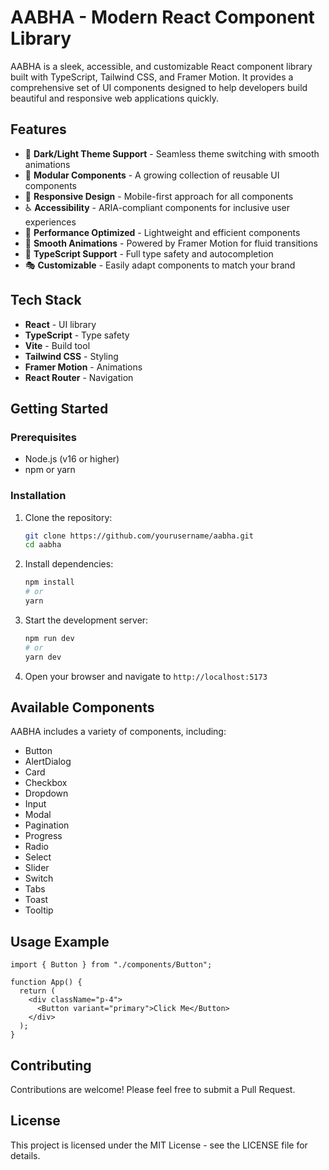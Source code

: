 # AABHA - Modern React Component Library

AABHA is a sleek, accessible, and customizable React component library built with TypeScript, Tailwind CSS, and Framer Motion. It provides a comprehensive set of UI components designed to help developers build beautiful and responsive web applications quickly.

## Features

- 🎨 **Dark/Light Theme Support** - Seamless theme switching with smooth animations
- 🧩 **Modular Components** - A growing collection of reusable UI components
- 📱 **Responsive Design** - Mobile-first approach for all components
- ♿ **Accessibility** - ARIA-compliant components for inclusive user experiences
- 🚀 **Performance Optimized** - Lightweight and efficient components
- 🔄 **Smooth Animations** - Powered by Framer Motion for fluid transitions
- 🎯 **TypeScript Support** - Full type safety and autocompletion
- 🎭 **Customizable** - Easily adapt components to match your brand

## Tech Stack

- **React** - UI library
- **TypeScript** - Type safety
- **Vite** - Build tool
- **Tailwind CSS** - Styling
- **Framer Motion** - Animations
- **React Router** - Navigation

## Getting Started

### Prerequisites

- Node.js (v16 or higher)
- npm or yarn

### Installation

1. Clone the repository:

   ```bash
   git clone https://github.com/yourusername/aabha.git
   cd aabha
   ```

2. Install dependencies:

   ```bash
   npm install
   # or
   yarn
   ```

3. Start the development server:

   ```bash
   npm run dev
   # or
   yarn dev
   ```

4. Open your browser and navigate to `http://localhost:5173`

## Available Components

AABHA includes a variety of components, including:

- Button
- AlertDialog
- Card
- Checkbox
- Dropdown
- Input
- Modal
- Pagination
- Progress
- Radio
- Select
- Slider
- Switch
- Tabs
- Toast
- Tooltip

## Usage Example

```tsx
import { Button } from "./components/Button";

function App() {
  return (
    <div className="p-4">
      <Button variant="primary">Click Me</Button>
    </div>
  );
}
```

## Contributing

Contributions are welcome! Please feel free to submit a Pull Request.

## License

This project is licensed under the MIT License - see the LICENSE file for details.
